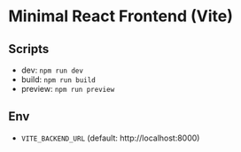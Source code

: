 # Minimal React Frontend (Vite)

## Scripts

- dev: `npm run dev`
- build: `npm run build`
- preview: `npm run preview`

## Env

- `VITE_BACKEND_URL` (default: http://localhost:8000)



